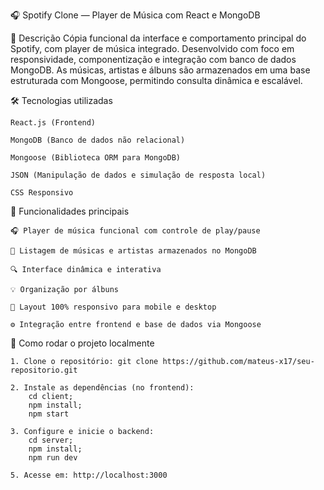 🎧 Spotify Clone — Player de Música com React e MongoDB

  📌 Descrição
  Cópia funcional da interface e comportamento principal do Spotify, com player de música integrado. Desenvolvido com foco em responsividade, componentização e integração com banco de dados MongoDB.
  As músicas, artistas e álbuns são armazenados em uma base estruturada com Mongoose, permitindo consulta dinâmica e escalável.

🛠️ Tecnologias utilizadas

    React.js (Frontend)
    
    MongoDB (Banco de dados não relacional)
    
    Mongoose (Biblioteca ORM para MongoDB)
    
    JSON (Manipulação de dados e simulação de resposta local)
    
    CSS Responsivo

🚀 Funcionalidades principais

    🎧 Player de música funcional com controle de play/pause
    
    🎵 Listagem de músicas e artistas armazenados no MongoDB
    
    🔍 Interface dinâmica e interativa
    
    💡 Organização por álbuns
    
    📱 Layout 100% responsivo para mobile e desktop
    
    ⚙️ Integração entre frontend e base de dados via Mongoose

🧪 Como rodar o projeto localmente

    1. Clone o repositório: git clone https://github.com/mateus-x17/seu-repositorio.git
  
    2. Instale as dependências (no frontend):
        cd client;
        npm install;
        npm start
    
    3. Configure e inicie o backend:
        cd server;
        npm install;
        npm run dev
    
    5. Acesse em: http://localhost:3000







